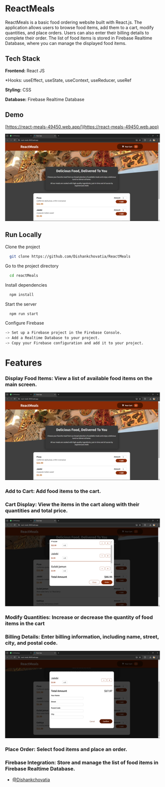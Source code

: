 
# ReactMeals

ReactMeals is a basic food ordering website built with React.js. The application allows users to browse food items, add them to a cart, modify quantities, and place orders. Users can also enter their billing details to complete their order. The list of food items is stored in Firebase Realtime Database, where you can manage the displayed food items.
## Tech Stack

**Frontend:** React JS

  *Hooks: useEffect, useState, useContext, useReducer, useRef

**Styling:** CSS

**Database:** Firebase Realtime Database
  
## Demo

[https://react-meals-49450.web.app/](https://react-meals-49450.web.app)

![](https://github.com/Dishankchovatia/ReactMeals/blob/main/Screenshots/mainscreen.png)
## Run Locally

Clone the project

```bash
  git clone https://github.com/Dishankchovatia/ReactMeals
```

Go to the project directory

```bash
  cd reactMeals
```

Install dependencies

```bash
  npm install
```


Start the server

```bash
  npm run start
```
Configure Firebase

```bash
-> Set up a Firebase project in the Firebase Console.
-> Add a Realtime Database to your project.
-> Copy your Firebase configuration and add it to your project.
```



  
# Features

### Display Food Items: View a list of available food items on the main screen.
![](https://github.com/Dishankchovatia/ReactMeals/blob/main/Screenshots/mainscreen.png)

### Add to Cart: Add food items to the cart.

### Cart Display: View the items in the cart along with their quantities and total price.
![](https://github.com/Dishankchovatia/ReactMeals/blob/main/Screenshots/cart.png)

### Modify Quantities: Increase or decrease the quantity of food items in the cart


### Billing Details: Enter billing information, including name, street, city, and postal code.
![](https://github.com/Dishankchovatia/ReactMeals/blob/main/Screenshots/order.png)

### Place Order: Select food items and place an order.

### Firebase Integration: Store and manage the list of food items in Firebase Realtime Database.


- [@Dishankchovatia](https://github.com/Dishankchovatia)

  



